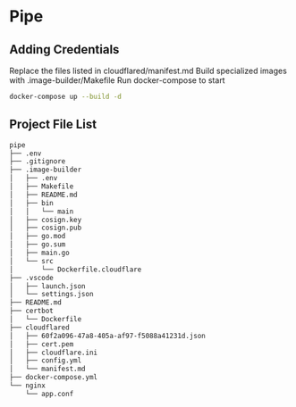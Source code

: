 # Pipe

## Adding Credentials

Replace the files listed in cloudflared/manifest.md
Build specialized images with .image-builder/Makefile
Run docker-compose to start

```sh
docker-compose up --build -d
```

## Project File List

```txt
pipe
├── .env
├── .gitignore
├── .image-builder
│   ├── .env
│   ├── Makefile
│   ├── README.md
│   ├── bin
│   │   └── main
│   ├── cosign.key
│   ├── cosign.pub
│   ├── go.mod
│   ├── go.sum
│   ├── main.go
│   └── src
│       └── Dockerfile.cloudflare
├── .vscode
│   ├── launch.json
│   └── settings.json
├── README.md
├── certbot
│   └── Dockerfile
├── cloudflared
│   ├── 60f2a096-47a8-405a-af97-f5088a41231d.json
│   ├── cert.pem
│   ├── cloudflare.ini
│   ├── config.yml
│   └── manifest.md
├── docker-compose.yml
└── nginx
    └── app.conf
```
